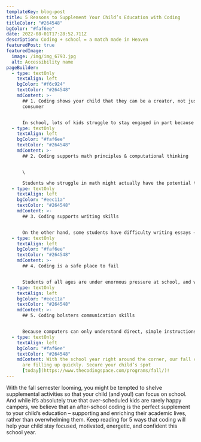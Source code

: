 ```yaml
---
templateKey: blog-post
title: 5 Reasons to Supplement Your Child’s Education with Coding
titleColor: "#264548"
bgColor: "#faf6ee"
date: 2022-08-01T17:28:52.711Z
description: Coding + school = a match made in Heaven
featuredPost: true
featuredImage:
  image: /img/img_6793.jpg
  alt: Accessibility name
pageBuilder:
  - type: textOnly
    textAlign: left
    bgColor: "#f6c924"
    textColor: "#264548"
    mdContent: >-
      ## 1. Coding shows your child that they can be a creator, not just a
      consumer


      In school, lots of kids struggle to stay engaged in part because they are positioned as passive consumers of knowledge. This mindset can lead studies to develop to apathy or even resentment towards their studies. But through regular coding practice where they create instead of simply consume knowledge, kids will understand that they don’t have to approach learning in this passive way – they can be energetic equal partners in their own learning.
  - type: textOnly
    textAlign: left
    bgColor: "#faf6ee"
    textColor: "#264548"
    mdContent: >-
      ## 2. Coding supports math principles & computational thinking


      \

      Students who struggle in math might actually have the potential to be razor-sharp computational thinkers – they just might need a slightly different approach. In a regular math classroom, surrounded by peers who may perceive their math abilities as static, these students might continue to feel “stuck”. But an after-school coding class presents the perfect opportunity for students who have internalized that they’re “bad at math” to rebuild their computational confidence and practice logical thinking skills.
  - type: textOnly
    textAlign: left
    bgColor: "#eec11a"
    textColor: "#264548"
    mdContent: >-
      ## 3. Coding supports writing skills


      On the other hand, some students have difficulty writing essays – lacking individual attention in their English classes, they may feel bewildered by the demands of grammar, structure, and argument. But in a coding class, more STEM-oriented students can practice the same skills required for effective writing in a left-brained way: they’ll become better self-editors, learn to organize their thoughts, practice explaining complex ideas simply, and learn how to adhere to a style guide.
  - type: textOnly
    textAlign: left
    bgColor: "#faf6ee"
    textColor: "#264548"
    mdContent: >-
      ## 4. Coding is a safe place to fail


      Students of all ages are under enormous pressure at school, and with that pressure can come a paralyzing fear of failure that limits their academic abilities and makes them tentative in the classroom. A regular coding class, though, offers students a fun, motivating, and creative opportunity to learn how to move through the inevitable setbacks of programming.
  - type: textOnly
    textAlign: left
    bgColor: "#eec11a"
    textColor: "#264548"
    mdContent: >-
      ## 5. Coding bolsters communication skills


      Because computers can only understand direct, simple instructions, tinkering with code naturally develops a child’s ability to express themselves clearly & concisely. This is a great skill for kids to build as they take on the increasing academic and organizational demands of middle & high school.
  - type: textOnly
    textAlign: left
    bgColor: "#faf6ee"
    textColor: "#264548"
    mdContent: With the school year right around the corner, our fall coding classes
      are filling up quickly. Secure your child’s spot
      [today](https://www.thecodingspace.com/programs/fall/)!
---
```

With the fall semester looming, you might be tempted to shelve supplemental activities so that your child (and you!) can focus on school. And while it’s absolutely true that over-scheduled kids are rarely happy campers, we believe that an after-school coding is the perfect supplement to your child’s education – supporting and enriching their academic lives, rather than overwhelming them. Keep reading for 5 ways that coding will help your child stay focused, motivated, energetic, and confident this school year.